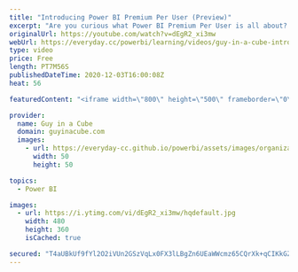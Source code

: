 ```yaml
---
title: "Introducing Power BI Premium Per User (Preview)"
excerpt: "Are you curious what Power BI Premium Per User is all about? Adam walks you through how to get it and what it means from a user experience. Take advantage of Power BI Premium features without the Premium capacity price!  Announcement Blog: https://powerbi.microsoft.com/en-us/blog/power-bi-premium-per-user-public-preview-now-available/"
originalUrl: https://youtube.com/watch?v=dEgR2_xi3mw
webUrl: https://everyday.cc/powerbi/learning/videos/guy-in-a-cube-introducing-power-bi-premium-per-user-preview/
type: video
price: Free
length: PT7M56S
publishedDateTime: 2020-12-03T16:00:08Z
heat: 56

featuredContent: "<iframe width=\"800\" height=\"500\" frameborder=\"0\" src=\"https://www.youtube.com/embed/dEgR2_xi3mw\" allow=\"accelerometer; autoplay; encrypted-media; gyroscope; picture-in-picture\" allowfullscreen></iframe>"

provider:
  name: Guy in a Cube
  domain: guyinacube.com
  images:
    - url: https://everyday-cc.github.io/powerbi/assets/images/organizations/guyinacube.com-50x50.jpg
      width: 50
      height: 50

topics:
  - Power BI

images:
  - url: https://i.ytimg.com/vi/dEgR2_xi3mw/hqdefault.jpg
    width: 480
    height: 360
    isCached: true

secured: "T4aUBkUf9fYl2O2iVUn2GSzVqLx0FX3lLBgZn6UEaWWcmz65CQrXk+qCIKkGZmLkHyCYhVl70lJn3IDaJhRyhrcgQ++zUVPgkt2yyFsXzGd99x25sZckUH1jQm+rRJ210DDNE6HYirR1Te0UBAWofNcOrvCZVRlSaijU30wMQ6TPpD65jEDrTnb2gQtwTaWlqITGDayeaxh6nodcqbGdBW5J9XDX54JiBIF9FLdeSAbAqRGTKK9rWgib6qCUcJbp4Hw9pxU/vFDsKy3SnhMo+BZRkYZlUlbivRRxjySR+bRCyfb6csgb3jDeF7w2kWDguhZHXpGh59PX6VB6z/DJjMFG31YVlEmm6GSo9FGkB95pQgpIpeOBPssaKsLzZAynKmGujGtny/qk3c3j0bZqEGe+T73OAg2od3hrEVzUcsY=;TBMbaCY+yOJZbcdVuum8Jg=="
---
```


